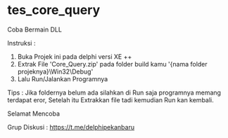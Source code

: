 # tes_core_query
 Coba Bermain DLL

 Instruksi :
 1. Buka Projek ini pada delphi versi XE ++
 2. Extrak File 'Core_Query.zip' pada folder build kamu '{nama folder projeknya}\Win32\Debug'
 3. Lalu Run/Jalankan Programnya

Tips : 
Jika foldernya belum ada silahkan di Run saja programnya memang terdapat eror,
Setelah itu Extrakkan file tadi kemudian Run kan kembali.

Selamat Mencoba

Grup Diskusi : https://t.me/delphipekanbaru

